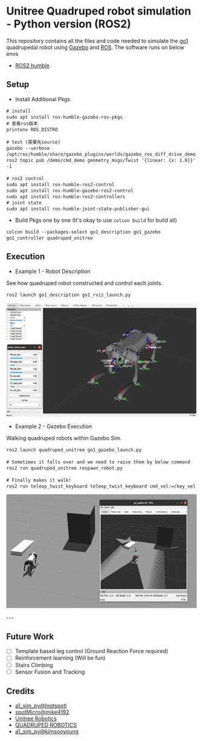 # Unitree Quadruped robot simulation - Python version (ROS2)

This repository contains all the files and code needed to simulate the [go1](https://www.unitree.com/products/go1) quadrupedal robot using [Gazebo](http://gazebosim.org/) and [ROS](https://www.ros.org/).
The software runs on below envs

* [ROS2 humble](http://wiki.ros.org/noetic).

## Setup

* Install Additional Pkgs

```
# install
sudo apt install ros-humble-gazebo-ros-pkgs
# 查看ros版本
printenv ROS_DISTRO

# test (需要先source)
gazebo --verbose /opt/ros/humble/share/gazebo_plugins/worlds/gazebo_ros_diff_drive_demo.world
ros2 topic pub /demo/cmd_demo geometry_msgs/Twist '{linear: {x: 1.0}}' -1

# ros2 control
sudo apt install ros-humble-ros2-control
sudo apt install ros-humble-gazebo-ros2-control
sudo apt install ros-humble-ros2-controllers
# joint state
sudo apt install ros-humble-joint-state-publisher-gui
```

* Build Pkgs one by one (It's okay to use `colcon build` for build all)

```
colcon build --packages-select go1_description go1_gazebo go1_controller quadruped_unitree
```

## Execution

* Example 1 - Robot Description

See how quadruped robot constructed and control each joints.

```
ros2 launch go1_description go1_rviz_launch.py
```

<p align="center">
    <img src="./resources/go1_desc.png" height="300">
</p>

* Example 2 - Gazebo Execution

Walking quadruped robots within Gazebo Sim.

```
ros2 launch quadruped_unitree go1_gazebo_launch.py

# Sometimes it falls over and we need to raise them by below command
ros2 run quadruped_unitree respawn_robot.py

# Finally makes it walk!
ros2 run teleop_twist_keyboard teleop_twist_keyboard cmd_vel:=/key_vel
```

<p align="center">
    <img src="./resources/go1_pcl.png" height="300">
</p>
---

## Future Work

- [ ] Template based leg control (Ground Reaction Force required)
- [ ] Reinforcement learning (Will be fun)
- [ ] Stairs Climbing
- [ ] Sensor Fusion and Tracking

## Credits
 - [a1_sim_py@lnotspotl](https://github.com/lnotspotl/a1_sim_py)
 - [spotMicro@mike4192](https://github.com/mike4192/spotMicro)
 - [Unitree Robotics](https://github.com/unitreerobotics/a1_ros)
 - [QUADRUPED ROBOTICS](https://quadruped.de)
 - [a1_sim_py@kimsooyoung](https://github.com/kimsooyoung/a1_sim_py)
